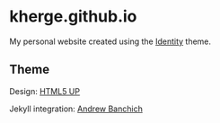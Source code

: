 kherge.github.io
================

My personal website created using the [Identity](https://html5up.net/identity) theme.

Theme
-----

Design: [HTML5 UP](http://html5up.net)

Jekyll integration: [Andrew Banchich](http://andrewbanchi.ch)
